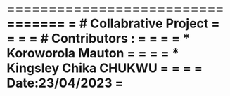 =================================
= # Collabrative Project	=
=				=
= # Contributors :		=
=				=
= * Koroworola Mauton		=
=				=
= * Kingsley Chika CHUKWU	=
= 				=
= Date:23/04/2023		=
=================================
